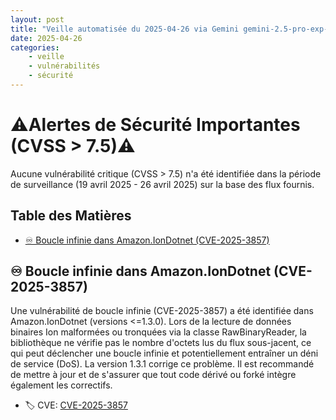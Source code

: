 ```yaml
---
layout: post
title: "Veille automatisée du 2025-04-26 via Gemini gemini-2.5-pro-exp-03-25"
date: 2025-04-26
categories:
    - veille
    - vulnérabilités
    - sécurité
---
```

# ⚠️Alertes de Sécurité Importantes (CVSS > 7.5)⚠️
Aucune vulnérabilité critique (CVSS > 7.5) n'a été identifiée dans la période de surveillance (19 avril 2025 - 26 avril 2025) sur la base des flux fournis.

## Table des Matières
* [♾️ Boucle infinie dans Amazon.IonDotnet (CVE-2025-3857)](#️-boucle-infinie-dans-amazoniondotnet-cve-2025-3857)

## ♾️ Boucle infinie dans Amazon.IonDotnet (CVE-2025-3857)
Une vulnérabilité de boucle infinie (CVE-2025-3857) a été identifiée dans Amazon.IonDotnet (versions <=1.3.0). Lors de la lecture de données binaires Ion malformées ou tronquées via la classe RawBinaryReader, la bibliothèque ne vérifie pas le nombre d'octets lus du flux sous-jacent, ce qui peut déclencher une boucle infinie et potentiellement entraîner un déni de service (DoS). La version 1.3.1 corrige ce problème. Il est recommandé de mettre à jour et de s'assurer que tout code dérivé ou forké intègre également les correctifs.
*   🏷️ CVE: [CVE-2025-3857](https://www.cve.org/CVERecord?id=CVE-2025-3857)